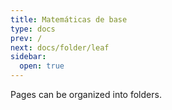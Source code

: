 ```yaml
---
title: Matemáticas de base
type: docs
prev: /
next: docs/folder/leaf
sidebar:
  open: true
---
```


Pages can be organized into folders.
